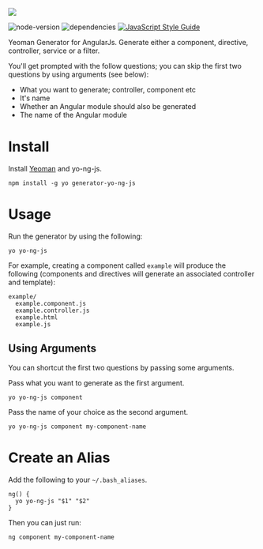 ![](https://media.giphy.com/media/woOxBpJ5FcndK/giphy.gif)

![node-version](https://img.shields.io/node/v/generator-yo-ng-js.svg)
![dependencies](https://david-dm.org/aarr0n/yo-ng-js.svg)
[![JavaScript Style Guide](https://img.shields.io/badge/code_style-standard-brightgreen.svg)](https://standardjs.com)


Yeoman Generator for AngularJs. Generate either a component, directive, controller, service or a filter.

You'll get prompted with the follow questions; you can skip the first two questions by using arguments (see below):

- What you want to generate; controller, component etc
- It's name
- Whether an Angular module should also be generated
- The name of the Angular module

# Install

Install [Yeoman](http://yeoman.io/) and yo-ng-js.

```
npm install -g yo generator-yo-ng-js
```


# Usage

Run the generator by using the following:

```
yo yo-ng-js
```

For example, creating a component called `example` will produce the following (components and directives will generate an associated controller and template):

```
example/
  example.component.js
  example.controller.js
  example.html
  example.js
```

## Using Arguments

You can shortcut the first two questions by passing some arguments.

Pass what you want to generate as the first argument.

```
yo yo-ng-js component
```

Pass the name of your choice as the second argument.

```
yo yo-ng-js component my-component-name
```

# Create an Alias

Add the following to your `~/.bash_aliases`.

```
ng() {
  yo yo-ng-js "$1" "$2"
}
```

Then you can just run:

```
ng component my-component-name
```
